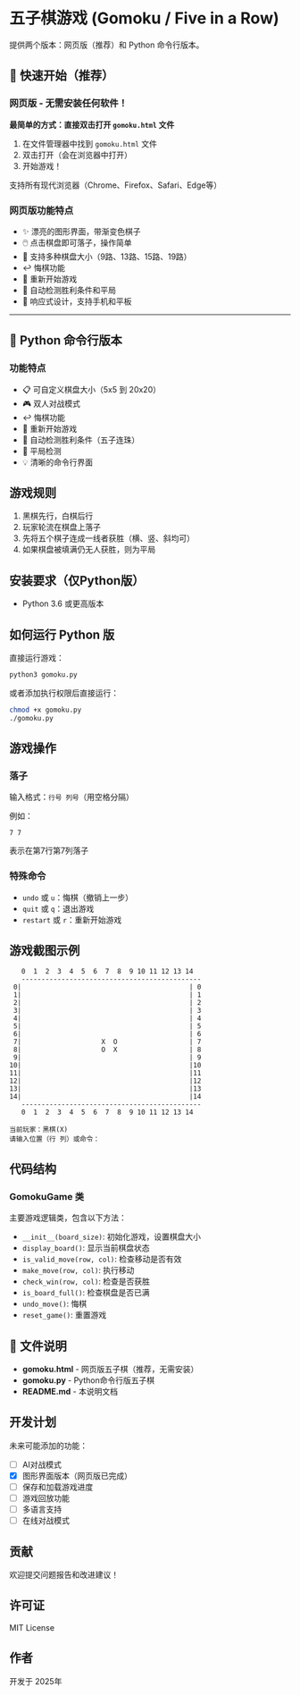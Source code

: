 # 五子棋游戏 (Gomoku / Five in a Row)

提供两个版本：网页版（推荐）和 Python 命令行版本。

## 🌟 快速开始（推荐）

### 网页版 - 无需安装任何软件！

**最简单的方式：直接双击打开 `gomoku.html` 文件**

1. 在文件管理器中找到 `gomoku.html` 文件
2. 双击打开（会在浏览器中打开）
3. 开始游戏！

支持所有现代浏览器（Chrome、Firefox、Safari、Edge等）

### 网页版功能特点

- ✨ 漂亮的图形界面，带渐变色棋子
- 🖱️ 点击棋盘即可落子，操作简单
- 📱 支持多种棋盘大小（9路、13路、15路、19路）
- ↩️ 悔棋功能
- 🔄 重新开始游戏
- 🎯 自动检测胜利条件和平局
- 📐 响应式设计，支持手机和平板

---

## 🐍 Python 命令行版本

### 功能特点

- 📋 可自定义棋盘大小（5x5 到 20x20）
- 🎮 双人对战模式
- ↩️ 悔棋功能
- 🔄 重新开始游戏
- 🎯 自动检测胜利条件（五子连珠）
- 🤝 平局检测
- 💡 清晰的命令行界面

## 游戏规则

1. 黑棋先行，白棋后行
2. 玩家轮流在棋盘上落子
3. 先将五个棋子连成一线者获胜（横、竖、斜均可）
4. 如果棋盘被填满仍无人获胜，则为平局

## 安装要求（仅Python版）

- Python 3.6 或更高版本

## 如何运行 Python 版

直接运行游戏：

```bash
python3 gomoku.py
```

或者添加执行权限后直接运行：

```bash
chmod +x gomoku.py
./gomoku.py
```

## 游戏操作

### 落子

输入格式：`行号 列号`（用空格分隔）

例如：
```
7 7
```
表示在第7行第7列落子

### 特殊命令

- `undo` 或 `u`：悔棋（撤销上一步）
- `quit` 或 `q`：退出游戏
- `restart` 或 `r`：重新开始游戏

## 游戏截图示例

```
   0  1  2  3  4  5  6  7  8  9 10 11 12 13 14
   ---------------------------------------------
 0|                                          | 0
 1|                                          | 1
 2|                                          | 2
 3|                                          | 3
 4|                                          | 4
 5|                                          | 5
 6|                                          | 6
 7|                    X  O                  | 7
 8|                    O  X                  | 8
 9|                                          | 9
10|                                          |10
11|                                          |11
12|                                          |12
13|                                          |13
14|                                          |14
   ---------------------------------------------
   0  1  2  3  4  5  6  7  8  9 10 11 12 13 14

当前玩家：黑棋(X)
请输入位置（行 列）或命令：
```

## 代码结构

### GomokuGame 类

主要游戏逻辑类，包含以下方法：

- `__init__(board_size)`: 初始化游戏，设置棋盘大小
- `display_board()`: 显示当前棋盘状态
- `is_valid_move(row, col)`: 检查移动是否有效
- `make_move(row, col)`: 执行移动
- `check_win(row, col)`: 检查是否获胜
- `is_board_full()`: 检查棋盘是否已满
- `undo_move()`: 悔棋
- `reset_game()`: 重置游戏

## 📁 文件说明

- **gomoku.html** - 网页版五子棋（推荐，无需安装）
- **gomoku.py** - Python命令行版五子棋
- **README.md** - 本说明文档

## 开发计划

未来可能添加的功能：

- [ ] AI对战模式
- [x] 图形界面版本（网页版已完成）
- [ ] 保存和加载游戏进度
- [ ] 游戏回放功能
- [ ] 多语言支持
- [ ] 在线对战模式

## 贡献

欢迎提交问题报告和改进建议！

## 许可证

MIT License

## 作者

开发于 2025年
